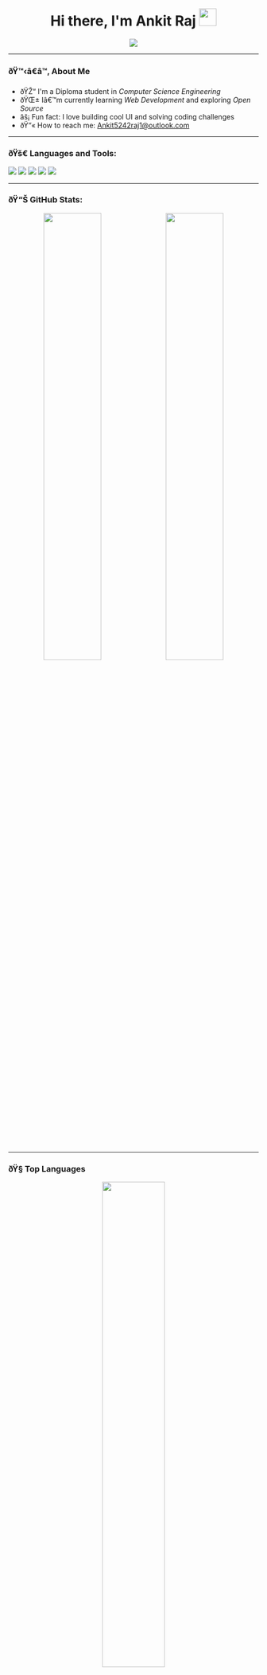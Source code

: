 <h1 align="center">Hi there, I'm Ankit Raj <img src="https://media.giphy.com/media/hvRJCLFzcasrR4ia7z/giphy.gif" width="35"></h1>

<p align="center">
  <a href="https://github.com/AnkitRajMaurya"><img src="https://readme-typing-svg.herokuapp.com?font=Fira+Code&size=22&duration=3000&pause=1000&center=true&vCenter=true&width=435&lines=Computer+Science+Student;Web+Developer;Open+Source+Enthusiast;Always+Learning+New+Things" /></a>
</p>

---

### ðŸ™‹â€â™‚ About Me

- ðŸŽ“ I'm a Diploma student in *Computer Science Engineering*  
- ðŸŒ± Iâ€™m currently learning *Web Development* and exploring *Open Source*
- âš¡ Fun fact: I love building cool UI and solving coding challenges  
- ðŸ“« How to reach me: Ankit5242raj1@outlook.com

---

### ðŸš€ Languages and Tools:

<p align="left"> 
  <img src="https://img.shields.io/badge/HTML5-E34F26?style=for-the-badge&logo=html5&logoColor=white"/>
  <img src="https://img.shields.io/badge/CSS3-1572B6?style=for-the-badge&logo=css3&logoColor=white"/>
  <img src="https://img.shields.io/badge/JavaScript-black?style=for-the-badge&logo=javascript"/>
  <img src="https://img.shields.io/badge/Git-F05032?style=for-the-badge&logo=git&logoColor=white"/>
  <img src="https://img.shields.io/badge/GitHub-000000?style=for-the-badge&logo=github"/>
</p>

---

### ðŸ“Š GitHub Stats:

<p align="center">
  <img src="https://github-readme-stats.vercel.app/api?username=AnkitRajMaurya&show_icons=true&theme=github_dark" width="48%" />
  <img src="https://github-readme-streak-stats.herokuapp.com?user=AnkitRajMaurya&theme=github-dark" width="48%"/>
</p>

---

### ðŸ§  Top Languages

<p align="center">
  <img src="https://github-readme-stats.vercel.app/api/top-langs/?username=AnkitRajMaurya&layout=compact&theme=github_dark" width="50%" />
</p>

---

### ðŸ“ˆ Contribution Graph

<p align="center">
  <img src="https://github-readme-activity-graph.vercel.app/graph?username=AnkitRajMaurya&theme=github-compact" />
</p>

---

### ðŸ† GitHub Trophies

<p align="center">
  <img src="https://github-profile-trophy.vercel.app/?username=AnkitRajMaurya&theme=darkhub&row=1&column=6"/>
</p>

---

### ðŸ”— Connect with me:

<p align="left">
  <a href="https://www.linkedin.com/in/Ankit5242raj"><img src="https://img.shields.io/badge/LinkedIn-blue?style=for-the-badge&logo=linkedin&logoColor=white"/></a>
  <a href="mailto:Ankit5242raj1@outlook.com"><img src="https://img.shields.io/badge/Gmail-red?style=for-the-badge&logo=gmail&logoColor=white"/></a>
</p>
